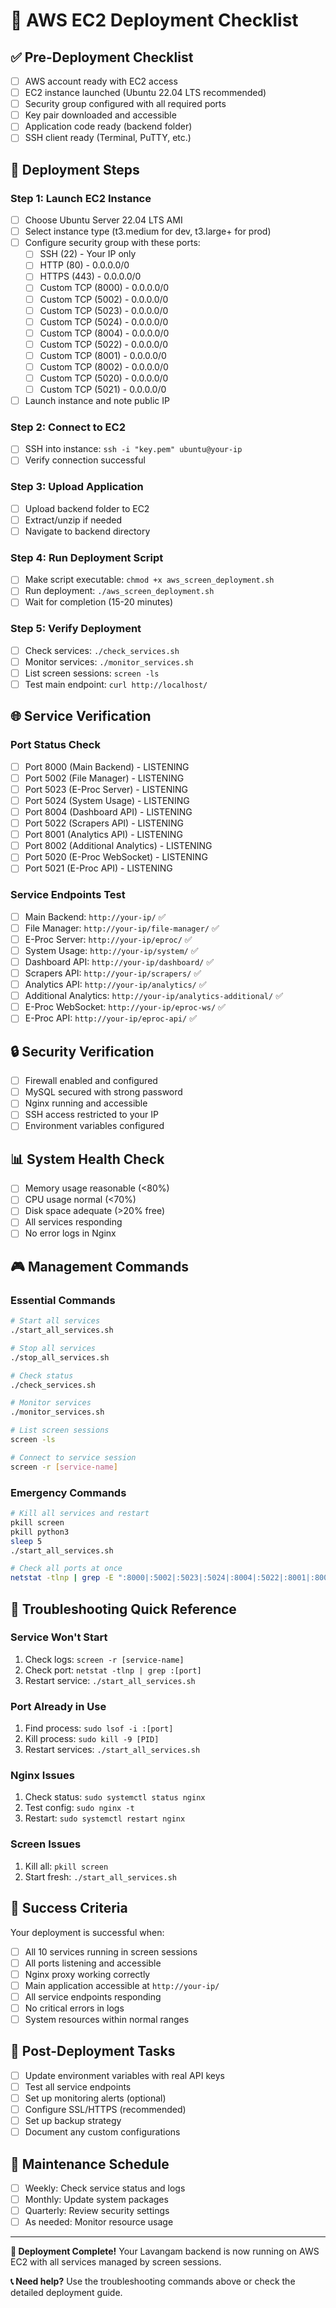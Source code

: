 # 🚀 AWS EC2 Deployment Checklist

## ✅ Pre-Deployment Checklist

- [ ] AWS account ready with EC2 access
- [ ] EC2 instance launched (Ubuntu 22.04 LTS recommended)
- [ ] Security group configured with all required ports
- [ ] Key pair downloaded and accessible
- [ ] Application code ready (backend folder)
- [ ] SSH client ready (Terminal, PuTTY, etc.)

## 🔧 Deployment Steps

### Step 1: Launch EC2 Instance
- [ ] Choose Ubuntu Server 22.04 LTS AMI
- [ ] Select instance type (t3.medium for dev, t3.large+ for prod)
- [ ] Configure security group with these ports:
  - [ ] SSH (22) - Your IP only
  - [ ] HTTP (80) - 0.0.0.0/0
  - [ ] HTTPS (443) - 0.0.0.0/0
  - [ ] Custom TCP (8000) - 0.0.0.0/0
  - [ ] Custom TCP (5002) - 0.0.0.0/0
  - [ ] Custom TCP (5023) - 0.0.0.0/0
  - [ ] Custom TCP (5024) - 0.0.0.0/0
  - [ ] Custom TCP (8004) - 0.0.0.0/0
  - [ ] Custom TCP (5022) - 0.0.0.0/0
  - [ ] Custom TCP (8001) - 0.0.0.0/0
  - [ ] Custom TCP (8002) - 0.0.0.0/0
  - [ ] Custom TCP (5020) - 0.0.0.0/0
  - [ ] Custom TCP (5021) - 0.0.0.0/0
- [ ] Launch instance and note public IP

### Step 2: Connect to EC2
- [ ] SSH into instance: `ssh -i "key.pem" ubuntu@your-ip`
- [ ] Verify connection successful

### Step 3: Upload Application
- [ ] Upload backend folder to EC2
- [ ] Extract/unzip if needed
- [ ] Navigate to backend directory

### Step 4: Run Deployment Script
- [ ] Make script executable: `chmod +x aws_screen_deployment.sh`
- [ ] Run deployment: `./aws_screen_deployment.sh`
- [ ] Wait for completion (15-20 minutes)

### Step 5: Verify Deployment
- [ ] Check services: `./check_services.sh`
- [ ] Monitor services: `./monitor_services.sh`
- [ ] List screen sessions: `screen -ls`
- [ ] Test main endpoint: `curl http://localhost/`

## 🌐 Service Verification

### Port Status Check
- [ ] Port 8000 (Main Backend) - LISTENING
- [ ] Port 5002 (File Manager) - LISTENING
- [ ] Port 5023 (E-Proc Server) - LISTENING
- [ ] Port 5024 (System Usage) - LISTENING
- [ ] Port 8004 (Dashboard API) - LISTENING
- [ ] Port 5022 (Scrapers API) - LISTENING
- [ ] Port 8001 (Analytics API) - LISTENING
- [ ] Port 8002 (Additional Analytics) - LISTENING
- [ ] Port 5020 (E-Proc WebSocket) - LISTENING
- [ ] Port 5021 (E-Proc API) - LISTENING

### Service Endpoints Test
- [ ] Main Backend: `http://your-ip/` ✅
- [ ] File Manager: `http://your-ip/file-manager/` ✅
- [ ] E-Proc Server: `http://your-ip/eproc/` ✅
- [ ] System Usage: `http://your-ip/system/` ✅
- [ ] Dashboard API: `http://your-ip/dashboard/` ✅
- [ ] Scrapers API: `http://your-ip/scrapers/` ✅
- [ ] Analytics API: `http://your-ip/analytics/` ✅
- [ ] Additional Analytics: `http://your-ip/analytics-additional/` ✅
- [ ] E-Proc WebSocket: `http://your-ip/eproc-ws/` ✅
- [ ] E-Proc API: `http://your-ip/eproc-api/` ✅

## 🔒 Security Verification

- [ ] Firewall enabled and configured
- [ ] MySQL secured with strong password
- [ ] Nginx running and accessible
- [ ] SSH access restricted to your IP
- [ ] Environment variables configured

## 📊 System Health Check

- [ ] Memory usage reasonable (<80%)
- [ ] CPU usage normal (<70%)
- [ ] Disk space adequate (>20% free)
- [ ] All services responding
- [ ] No error logs in Nginx

## 🎮 Management Commands

### Essential Commands
```bash
# Start all services
./start_all_services.sh

# Stop all services
./stop_all_services.sh

# Check status
./check_services.sh

# Monitor services
./monitor_services.sh

# List screen sessions
screen -ls

# Connect to service session
screen -r [service-name]
```

### Emergency Commands
```bash
# Kill all services and restart
pkill screen
pkill python3
sleep 5
./start_all_services.sh

# Check all ports at once
netstat -tlnp | grep -E ":8000|:5002|:5023|:5024|:8004|:5022|:8001|:8002|:5020|:5021"
```

## 🚨 Troubleshooting Quick Reference

### Service Won't Start
1. Check logs: `screen -r [service-name]`
2. Check port: `netstat -tlnp | grep :[port]`
3. Restart service: `./start_all_services.sh`

### Port Already in Use
1. Find process: `sudo lsof -i :[port]`
2. Kill process: `sudo kill -9 [PID]`
3. Restart services: `./start_all_services.sh`

### Nginx Issues
1. Check status: `sudo systemctl status nginx`
2. Test config: `sudo nginx -t`
3. Restart: `sudo systemctl restart nginx`

### Screen Issues
1. Kill all: `pkill screen`
2. Start fresh: `./start_all_services.sh`

## 🎯 Success Criteria

Your deployment is successful when:
- [ ] All 10 services running in screen sessions
- [ ] All ports listening and accessible
- [ ] Nginx proxy working correctly
- [ ] Main application accessible at `http://your-ip/`
- [ ] All service endpoints responding
- [ ] No critical errors in logs
- [ ] System resources within normal ranges

## 📝 Post-Deployment Tasks

- [ ] Update environment variables with real API keys
- [ ] Test all service endpoints
- [ ] Set up monitoring alerts (optional)
- [ ] Configure SSL/HTTPS (recommended)
- [ ] Set up backup strategy
- [ ] Document any custom configurations

## 🔄 Maintenance Schedule

- [ ] Weekly: Check service status and logs
- [ ] Monthly: Update system packages
- [ ] Quarterly: Review security settings
- [ ] As needed: Monitor resource usage

---

**🎉 Deployment Complete!** Your Lavangam backend is now running on AWS EC2 with all services managed by screen sessions.

**📞 Need help?** Use the troubleshooting commands above or check the detailed deployment guide.




